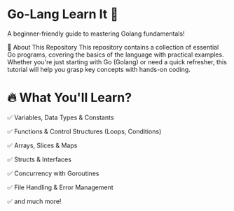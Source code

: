 # Go-Lang Learn It 🚀
A beginner-friendly guide to mastering Golang fundamentals!

📌 About This Repository
This repository contains a collection of essential Go programs, covering the basics of the language with practical examples. Whether you're just starting with Go (Golang) or need a quick refresher, this tutorial will help you grasp key concepts with hands-on coding.

# 🔥 What You'll Learn?

✅ Variables, Data Types & Constants

✅ Functions & Control Structures (Loops, Conditions)

✅ Arrays, Slices & Maps

✅ Structs & Interfaces

✅ Concurrency with Goroutines

✅ File Handling & Error Management

✅ and much more!



